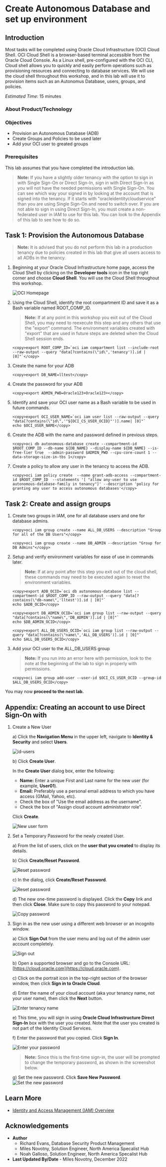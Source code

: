 # Create Autonomous Database and set up environment

## Introduction

Most tasks will be completed using Oracle Cloud Infrastructure (OCI) Cloud Shell. OCI Cloud Shell is a browser-based terminal accessible from the Oracle Cloud Console. As a Linux shell, pre-configured with the OCI CLI, Cloud shell allows you to quickly and easily perform operations such as provisioning resources and connecting to database services. We will use the cloud shell throughout this workshop, and in this lab will use it to provision items such as an Autonomus Database, users, groups, and policies.

*Estimated Time*: 15 minutes

### About Product/Technology

### Objectives
- Provision an Autonomous Database (ADB)
- Create Groups and Policies to be used later
- Add your OCI user to greated groups

### Prerequisites
This lab assumes that you have completed the introduction lab.

>**Note:** If you have a slightly older tenancy with the option to sign in with Single Sign-On or Direct Sign-In, sign in with Direct Sign-In as you will not have the needed permissions with Single Sign-On. You can see which way your signed in by looking at the account that is signed into the tenancy. If it starts with "oracleidentitycloudservice" than you are using Single Sign-On and need to switch over. If you are not able to sign in using Direct Sign-In, you must create a non-federated user in IAM to use for this lab. You can look to the Appendix of this lab to see how to do so.


## Task 1: Provision the Autonomous Database
>**Note:** It is advised that you do not perform this lab in a production tenancy due to policies created in this lab that give all users access to all ADBs in the tenancy.

1. Beginning at your Oracle Cloud Infrastructure home page, access the Cloud Shell
by clicking on the **Developer tools** icon in the top right corner and choose **Cloud Shell**. You will use the Cloud Shell
throughout this workshop.

    ![OCI Homepage](https://oracle-livelabs.github.io/common/images/console/cloud-shell.png " ")

2. Using the Cloud Shell, identify the root compartment ID and save it as a Bash variable named ROOT\_COMP\_ID.
    >**Note:** If at any point in this workshop you exit out of the Cloud Shell, you may need to reexecute
    this step and any others that use the "export" command. The environment variables created with "export" that are used in future steps are deleted when the Cloud Shell session ends.  

    ```
    <copy>export ROOT_COMP_ID=`oci iam compartment list --include-root --raw-output --query "data[?contains(\"id\",'tenancy')].id | [0]"`</copy>
    ```

3. Create the name for your ADB

    ```
    <copy>export DB_NAME=lltest</copy>
    ```

4. Create the password for your ADB

    ```
    <copy>export ADMIN_PWD=Oracle123+Oracle123+</copy>
    ```

5. Identify and save your OCI user name as a Bash variable to be used in future commands.

    ```
    <copy>export OCI_USER_NAME=`oci iam user list --raw-output --query "data[?contains(\"id\",'"${OCI_CS_USER_OCID}"')].name| [0]"`
    echo $OCI_USER_NAME</copy>
    ```

6. Create the ADB with the name and password defined in previous steps.

    ```
    <copy>oci db autonomous-database create --compartment-id $ROOT_COMP_ID --db-name ${DB_NAME} --display-name ${DB_NAME} --is-free-tier true  --admin-password $ADMIN_PWD --cpu-core-count 1 --data-storage-size-in-tbs 1</copy>
    ```

7. Create a policy to allow any user in the tenancy to access the ADB.

    ```
    <copy>oci iam policy create  --name grant-adb-access --compartment-id $ROOT_COMP_ID  --statements '[ "allow any-user to use autonomous-database-family in tenancy"]' --description 'policy for granting any user to access autonomous databases'</copy>
    ```

## Task 2: Create and assign groups

1. Create two groups in IAM, one for all database users and one for database admins.

    ```
    <copy>oci iam group create --name ALL_DB_USERS --description "Group for all of the DB Users"</copy>
    ```
    ```
    <copy>oci iam group create --name DB_ADMIN --description "Group for DB Admins"</copy>
    ```

2. Setup and verify environment variables for ease of use in commands later.
    >**Note:** If at any point after this step you exit out of the cloud shell, these commands may need to be executed again to reset the environment variables.

    ```
    <copy>export ADB_OCID=`oci db autonomous-database list --compartment-id $ROOT_COMP_ID --raw-output --query "data[?contains(\"db-name\",'lltest')].id | [0]"`
    echo $ADB_OCID</copy>

    <copy>export DB_ADMIN_OCID=`oci iam group list --raw-output --query "data[?contains(\"name\",'DB_ADMIN')].id | [0]"`
    echo $DB_ADMIN_OCID</copy>

    <copy>export ALL_DB_USERS_OCID=`oci iam group list --raw-output --query "data[?contains(\"name\",'ALL_DB_USERS')].id | [0]"`
    echo $ALL_DB_USERS_OCID</copy>
    ```

3. Add your OCI user to the ALL\_DB\_USERS group
    >**Note:** If you run into an error here with permission, look to the note at the beginning of the lab to sign in properly with permissions.

    ```
    <copy>oci iam group add-user --user-id $OCI_CS_USER_OCID --group-id $ALL_DB_USERS_OCID</copy>
    ```

You may now **proceed to the next lab.**

## **Appendix**: Creating an account to use Direct Sign-On with

1. Create a New User

   a) Click the **Navigation Menu** in the upper left, navigate to **Identity & Security** and select **Users**.

	![id-users](https://oracle-livelabs.github.io/common/images/console/id-users.png " ")

   b) Click **Create User**.

   In the **Create User** dialog box, enter the following:

      - **Name:** Enter a unique First and Last name for the new user (for example, **User01**).
      - **Email:**  Preferably use a personal email address to which you have access (GMail, Yahoo, etc).
      - Check the box of "Use the email address as the username".
      - Check the box of "Assign cloud account administrator role".

    Click **Create**.

      ![New user form](images/user-form.png)

2. Set a Temporary Password for the newly created User.

   a) From the list of users, click on the **user that you created** to display its details.

   b) Click **Create/Reset Password**.  

      ![Reset password](images/reset-password.png)

   c) In the dialog, click **Create/Reset Password**.

      ![Reset password](images/create-password.png)

   d) The new one-time password is displayed.
      Click the **Copy** link and then click **Close**. Make sure to copy this password to your notepad.

      ![Copy password](images/copy-password.png)

3. Sign in as the new user using a different web browser or an incognito window.

   a) Click **Sign Out** from the user menu and log out of the admin user account completely.

      ![Sign out](images/sign-out.png)

   b) Open a supported browser and go to the Console URL:  [https://cloud.oracle.com](https://cloud.oracle.com).

   c) Click on the portrait icon in the top-right section of the browser window, then click **Sign in to Oracle Cloud**.

   d) Enter the name of your cloud account (aka your tenancy name, not your user name), then click the **Next** button.

   ![Enter tenancy name](images/cloud-account-name.png)

   e) This time, you will sign in using **Oracle Cloud Infrastructure Direct Sign-In** box with the user you created. Note that the user you created is not part of the Identity Cloud Services.

   f) Enter the password that you copied. Click **Sign In**.

      ![Enter your password](images/sign-in.png)

      >**Note:** Since this is the first-time sign-in, the user will be prompted to change the temporary password, as shown in the screenshot below.

   g) Set the new password. Click **Save New Password**.
      ![Set the new password](images/set-password.png)

## Learn More

* [Identity and Access Management (IAM) Overview](https://docs.oracle.com/en-us/iaas/Content/Identity/Concepts/overview.htm)

## Acknowledgements
* **Author**
  * Richard Evans, Database Security Product Management
  * Miles Novotny, Solution Engineer, North America Specalist Hub
  * Noah Galloso, Solution Engineer, North America Specalist Hub
* **Last Updated By/Date** - Miles Novotny, December 2022
